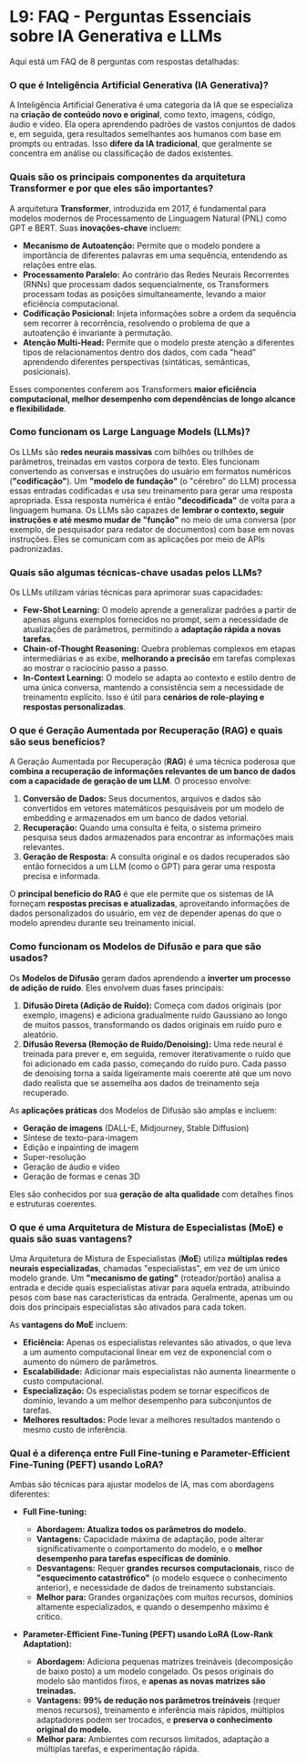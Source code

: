# L9: FAQ - Perguntas Essenciais sobre IA Generativa e LLMs

Aqui está um FAQ de 8 perguntas com respostas detalhadas:

### O que é Inteligência Artificial Generativa (IA Generativa)?

A Inteligência Artificial Generativa é uma categoria da IA que se especializa na **criação de conteúdo novo e original**, como texto, imagens, código, áudio e vídeo. Ela opera aprendendo padrões de vastos conjuntos de dados e, em seguida, gera resultados semelhantes aos humanos com base em prompts ou entradas. Isso **difere da IA tradicional**, que geralmente se concentra em análise ou classificação de dados existentes.

### Quais são os principais componentes da arquitetura Transformer e por que eles são importantes?

A arquitetura **Transformer**, introduzida em 2017, é fundamental para modelos modernos de Processamento de Linguagem Natural (PNL) como GPT e BERT. Suas **inovações-chave** incluem:

*   **Mecanismo de Autoatenção:** Permite que o modelo pondere a importância de diferentes palavras em uma sequência, entendendo as relações entre elas.
*   **Processamento Paralelo:** Ao contrário das Redes Neurais Recorrentes (RNNs) que processam dados sequencialmente, os Transformers processam todas as posições simultaneamente, levando a maior eficiência computacional.
*   **Codificação Posicional:** Injeta informações sobre a ordem da sequência sem recorrer à recorrência, resolvendo o problema de que a autoatenção é invariante à permutação.
*   **Atenção Multi-Head:** Permite que o modelo preste atenção a diferentes tipos de relacionamentos dentro dos dados, com cada "head" aprendendo diferentes perspectivas (sintáticas, semânticas, posicionais).

Esses componentes conferem aos Transformers **maior eficiência computacional, melhor desempenho com dependências de longo alcance e flexibilidade**.

### Como funcionam os Large Language Models (LLMs)?

Os LLMs são **redes neurais massivas** com bilhões ou trilhões de parâmetros, treinadas em vastos corpora de texto. Eles funcionam convertendo as conversas e instruções do usuário em formatos numéricos (**"codificação"**). Um **"modelo de fundação"** (o "cérebro" do LLM) processa essas entradas codificadas e usa seu treinamento para gerar uma resposta apropriada. Essa resposta numérica é então **"decodificada"** de volta para a linguagem humana. Os LLMs são capazes de **lembrar o contexto, seguir instruções e até mesmo mudar de "função"** no meio de uma conversa (por exemplo, de pesquisador para redator de documentos) com base em novas instruções. Eles se comunicam com as aplicações por meio de APIs padronizadas.

### Quais são algumas técnicas-chave usadas pelos LLMs?

Os LLMs utilizam várias técnicas para aprimorar suas capacidades:

*   **Few-Shot Learning:** O modelo aprende a generalizar padrões a partir de apenas alguns exemplos fornecidos no prompt, sem a necessidade de atualizações de parâmetros, permitindo a **adaptação rápida a novas tarefas**.
*   **Chain-of-Thought Reasoning:** Quebra problemas complexos em etapas intermediárias e as exibe, **melhorando a precisão** em tarefas complexas ao mostrar o raciocínio passo a passo.
*   **In-Context Learning:** O modelo se adapta ao contexto e estilo dentro de uma única conversa, mantendo a consistência sem a necessidade de treinamento explícito. Isso é útil para **cenários de role-playing e respostas personalizadas**.

### O que é Geração Aumentada por Recuperação (RAG) e quais são seus benefícios?

A Geração Aumentada por Recuperação (**RAG**) é uma técnica poderosa que **combina a recuperação de informações relevantes de um banco de dados com a capacidade de geração de um LLM**. O processo envolve:

1.  **Conversão de Dados:** Seus documentos, arquivos e dados são convertidos em vetores matemáticos pesquisáveis por um modelo de embedding e armazenados em um banco de dados vetorial.
2.  **Recuperação:** Quando uma consulta é feita, o sistema primeiro pesquisa seus dados armazenados para encontrar as informações mais relevantes.
3.  **Geração de Resposta:** A consulta original e os dados recuperados são então fornecidos a um LLM (como o GPT) para gerar uma resposta precisa e informada.

O **principal benefício do RAG** é que ele permite que os sistemas de IA forneçam **respostas precisas e atualizadas**, aproveitando informações de dados personalizados do usuário, em vez de depender apenas do que o modelo aprendeu durante seu treinamento inicial.

### Como funcionam os Modelos de Difusão e para que são usados?

Os **Modelos de Difusão** geram dados aprendendo a **inverter um processo de adição de ruído**. Eles envolvem duas fases principais:

1.  **Difusão Direta (Adição de Ruído):** Começa com dados originais (por exemplo, imagens) e adiciona gradualmente ruído Gaussiano ao longo de muitos passos, transformando os dados originais em ruído puro e aleatório.
2.  **Difusão Reversa (Remoção de Ruído/Denoising):** Uma rede neural é treinada para prever e, em seguida, remover iterativamente o ruído que foi adicionado em cada passo, começando do ruído puro. Cada passo de denoising torna a saída ligeiramente mais coerente até que um novo dado realista que se assemelha aos dados de treinamento seja recuperado.

As **aplicações práticas** dos Modelos de Difusão são amplas e incluem:

*   **Geração de imagens** (DALL-E, Midjourney, Stable Diffusion)
*   Síntese de texto-para-imagem
*   Edição e inpainting de imagem
*   Super-resolução
*   Geração de áudio e vídeo
*   Geração de formas e cenas 3D

Eles são conhecidos por sua **geração de alta qualidade** com detalhes finos e estruturas coerentes.

### O que é uma Arquitetura de Mistura de Especialistas (MoE) e quais são suas vantagens?

Uma Arquitetura de Mistura de Especialistas (**MoE**) utiliza **múltiplas redes neurais especializadas**, chamadas "especialistas", em vez de um único modelo grande. Um **"mecanismo de gating"** (roteador/portão) analisa a entrada e decide quais especialistas ativar para aquela entrada, atribuindo pesos com base nas características da entrada. Geralmente, apenas um ou dois dos principais especialistas são ativados para cada token.

As **vantagens do MoE** incluem:

*   **Eficiência:** Apenas os especialistas relevantes são ativados, o que leva a um aumento computacional linear em vez de exponencial com o aumento do número de parâmetros.
*   **Escalabilidade:** Adicionar mais especialistas não aumenta linearmente o custo computacional.
*   **Especialização:** Os especialistas podem se tornar específicos de domínio, levando a um melhor desempenho para subconjuntos de tarefas.
*   **Melhores resultados:** Pode levar a melhores resultados mantendo o mesmo custo de inferência.

### Qual é a diferença entre Full Fine-tuning e Parameter-Efficient Fine-Tuning (PEFT) usando LoRA?

Ambas são técnicas para ajustar modelos de IA, mas com abordagens diferentes:

*   **Full Fine-tuning:**
    *   **Abordagem:** **Atualiza todos os parâmetros do modelo.**
    *   **Vantagens:** Capacidade máxima de adaptação, pode alterar significativamente o comportamento do modelo, e o **melhor desempenho para tarefas específicas de domínio**.
    *   **Desvantagens:** Requer **grandes recursos computacionais**, risco de **"esquecimento catastrófico"** (o modelo esquece o conhecimento anterior), e necessidade de dados de treinamento substanciais.
    *   **Melhor para:** Grandes organizações com muitos recursos, domínios altamente especializados, e quando o desempenho máximo é crítico.

*   **Parameter-Efficient Fine-Tuning (PEFT) usando LoRA (Low-Rank Adaptation):**
    *   **Abordagem:** Adiciona pequenas matrizes treináveis (decomposição de baixo posto) a um modelo congelado. Os pesos originais do modelo são mantidos fixos, e **apenas as novas matrizes são treinadas.**
    *   **Vantagens:** **99% de redução nos parâmetros treináveis** (requer menos recursos), treinamento e inferência mais rápidos, múltiplos adaptadores podem ser trocados, e **preserva o conhecimento original do modelo.**
    *   **Melhor para:** Ambientes com recursos limitados, adaptação a múltiplas tarefas, e experimentação rápida.
